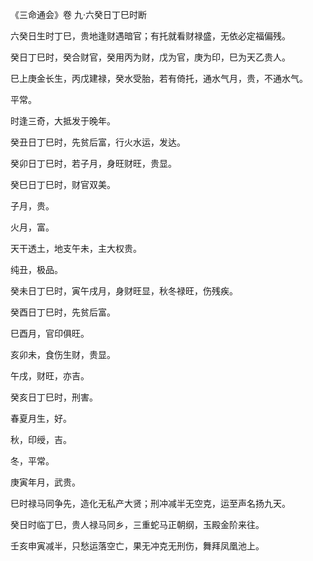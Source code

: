 《三命通会》卷 九·六癸日丁巳时断

六癸日生时丁巳，贵地逢财遇暗官；有托就看财禄盛，无依必定福偏残。

癸日丁巳时，癸合财官，癸用丙为财，戊为官，庚为印，巳为天乙贵人。

巳上庚金长生，丙戊建禄，癸水受胎，若有倚托，通水气月，贵，不通水气。

平常。

时逢三奇，大抵发于晚年。

癸丑日丁巳时，先贫后富，行火水运，发达。

癸卯日丁巳时，若子月，身旺财旺，贵显。

癸巳日丁巳时，财官双美。

子月，贵。

火月，富。

天干透土，地支午未，主大权贵。

纯丑，极品。

癸未日丁巳时，寅午戌月，身财旺显，秋冬禄旺，伤残疾。

癸酉日丁巳时，先贫后富。

巳酉月，官印俱旺。

亥卯未，食伤生财，贵显。

午戌，财旺，亦吉。

癸亥日丁巳时，刑害。

春夏月生，好。

秋，印绶，吉。

冬，平常。

庚寅年月，武贵。

巳时禄马同争先，造化无私产大贤；刑冲减半无空克，运至声名扬九天。

癸日时临丁巳，贵人禄马同乡，三重蛇马正朝纲，玉殿金阶来往。

壬亥申寅减半，只愁运落空亡，果无冲克无刑伤，舞拜凤凰池上。

